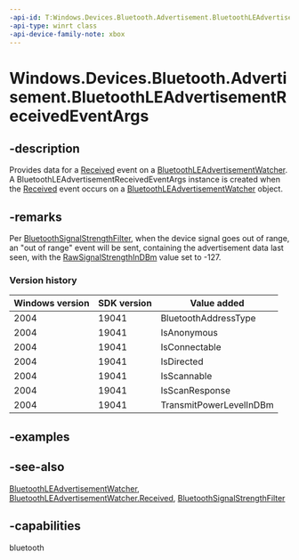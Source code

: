 ```yaml
---
-api-id: T:Windows.Devices.Bluetooth.Advertisement.BluetoothLEAdvertisementReceivedEventArgs
-api-type: winrt class
-api-device-family-note: xbox
---
```


<!-- Class syntax.
public class BluetoothLEAdvertisementReceivedEventArgs : Windows.Devices.Bluetooth.Advertisement.IBluetoothLEAdvertisementReceivedEventArgs
-->

# Windows.Devices.Bluetooth.Advertisement.BluetoothLEAdvertisementReceivedEventArgs

## -description
Provides data for a [Received](bluetoothleadvertisementwatcher_received.md) event on a [BluetoothLEAdvertisementWatcher](bluetoothleadvertisementwatcher.md). A BluetoothLEAdvertisementReceivedEventArgs instance is created when the [Received](bluetoothleadvertisementwatcher_received.md) event occurs on a [BluetoothLEAdvertisementWatcher](bluetoothleadvertisementwatcher.md) object.

## -remarks
Per [BluetoothSignalStrengthFilter](../windows.devices.bluetooth/bluetoothsignalstrengthfilter.md), when the device signal goes out of range, an "out of range" event will be sent, containing the advertisement data last seen, with the [RawSignalStrengthInDBm](bluetoothleadvertisementreceivedeventargs_rawsignalstrengthindbm.md) value set to -127. 
### Version history

| Windows version | SDK version | Value added |
| -- | -- | -- |
| 2004 | 19041 | BluetoothAddressType |
| 2004 | 19041 | IsAnonymous |
| 2004 | 19041 | IsConnectable |
| 2004 | 19041 | IsDirected |
| 2004 | 19041 | IsScannable |
| 2004 | 19041 | IsScanResponse |
| 2004 | 19041 | TransmitPowerLevelInDBm |

## -examples

## -see-also
[BluetoothLEAdvertisementWatcher](bluetoothleadvertisementwatcher.md), [BluetoothLEAdvertisementWatcher.Received](bluetoothleadvertisementwatcher_received.md), [BluetoothSignalStrengthFilter](../windows.devices.bluetooth/bluetoothsignalstrengthfilter.md)
## -capabilities
bluetooth

